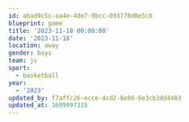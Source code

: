 ```yaml
---
id: abad9c5c-aa4e-4de7-9bcc-093770d0e5cb
blueprint: game
title: '2023-11-18 00:00:00'
date: '2023-11-18'
location: away
gender: boys
team: jv
sport:
  - basketball
year:
  - '2023'
updated_by: f7affc26-ecce-4cd2-8e88-6e3cb3dd4483
updated_at: 1699997315
---
```

